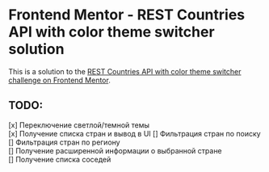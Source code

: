 # Frontend Mentor - REST Countries API with color theme switcher solution

This is a solution to the [REST Countries API with color theme switcher challenge on Frontend Mentor](https://www.frontendmentor.io/challenges/rest-countries-api-with-color-theme-switcher-5cacc469fec04111f7b848ca).

## TODO:

[x] Переключение светлой/темной темы  
[x] Получение списка стран и вывод в UI
[] Фильтрация стран по поиску  
[] Фильтрация стран по региону  
[] Получение расширенной информации о выбранной стране  
[] Получение списка соседей
